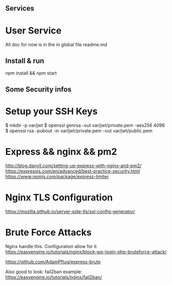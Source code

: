 ## Services
# User Service

All doc for now is in the in global file readme.md

## Install & run
npm install && npm start

## Some Security infos
# Setup your SSH Keys
$ mkdir -p var/jwt
$ openssl genrsa -out var/jwt/private.pem -aes256 4096
$ openssl rsa -pubout -in var/jwt/private.pem -out var/jwt/public.pem

# Express && nginx && pm2
http://blog.danyll.com/setting-up-express-with-nginx-and-pm2/
https://expressjs.com/en/advanced/best-practice-security.html
https://www.npmjs.com/package/express-limiter

# Nginx TLS Configuration
https://mozilla.github.io/server-side-tls/ssl-config-generator/

# Brute Force Attacks
Nginx handle this. Configuration allow for it
https://easyengine.io/tutorials/nginx/block-wp-login-php-bruteforce-attack/

https://github.com/AdamPflug/express-brute

Also good to look: fail2ban
example: https://easyengine.io/tutorials/nginx/fail2ban/